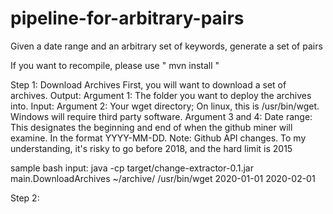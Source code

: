 # pipeline-for-arbitrary-pairs
Given a date range and an arbitrary set of keywords, generate a set of pairs

If you want to recompile, please use " mvn install "

Step 1: Download Archives
First, you will want to download a set of archives. 
Output: 
  Argument 1: The folder you want to deploy the archives into. 
Input: 
  Argument 2: Your wget directory; On linux, this is /usr/bin/wget. Windows will require third party software.
  Argument 3 and 4: Date range: This designates the beginning and end of when the github miner will examine. In the format YYYY-MM-DD. 
    Note: Github API changes. To my understanding, it's risky to go before 2018, and the hard limit is 2015

sample bash input:
java -cp target/change-extractor-0.1.jar main.DownloadArchives ~/archive/ /usr/bin/wget 2020-01-01 2020-02-01

Step 2: 
